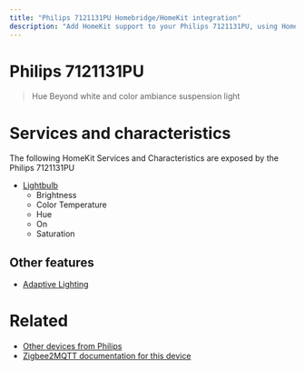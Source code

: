 ```yaml
---
title: "Philips 7121131PU Homebridge/HomeKit integration"
description: "Add HomeKit support to your Philips 7121131PU, using Homebridge, Zigbee2MQTT and homebridge-z2m."
---
```

<!---
This file has been GENERATED using src/docgen/docgen.ts
DO NOT EDIT THIS FILE MANUALLY!
-->
# Philips 7121131PU
> Hue Beyond white and color ambiance suspension light


# Services and characteristics
The following HomeKit Services and Characteristics are exposed by
the Philips 7121131PU

* [Lightbulb](../../light.md)
  * Brightness
  * Color Temperature
  * Hue
  * On
  * Saturation


## Other features
* [Adaptive Lighting](../../light.md)


# Related
* [Other devices from Philips](../index.md#philips)
* [Zigbee2MQTT documentation for this device](https://www.zigbee2mqtt.io/devices/7121131PU.html)